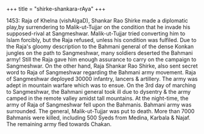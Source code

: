 +++
title = "shirke-shankara-rAya"
+++

1453: Raja of Khelna (vishAlgaD), Shankar Rao Shirke made a diplomatic play,by surrendering to Malik-ut-Tujjar on the condition that he invade his supposed-rival at Sangmeshwar. Malik-ut-Tujjar tried converting him to Islam forcibly, but the Raja refused, unless his condition was fulfiled. Due to the Raja's gloomy description to the Bahmani general of the dense Konkan jungles on the path to Sangmeshwar, many soldiers deserted the Bahmani army! Still the Raja gave him enough assurance to carry on the campaign to Sangmeshwar. On the other hand, Raja Shankar Rao Shirke, also sent secret word to Raja of Sangmeshwar regarding the Bahmani army movement. Raja of Sangmeshwar deployed 30000 infantry, lancers & artillery. The army was adept in mountain warfare which was to ensue. On the 3rd day of marching to Sangmeshwar, the Bahmani general took ill due to dysentry & the army camped in the remote valley amidst tall mountains. At the night-time, the army of Raja of Sangmeshwar fell upon the Bahmanis. Bahmani army was surrounded. The general, Malik-ut-Tujjar was put to death. More than 7000 Bahmanis were killed, including 500 Syeds from Medina, Karbala & Najaf. The remaining army fled towards Chakan.